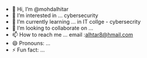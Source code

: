 - 👋 Hi, I’m @mohdalhitar 
- 👀 I’m interested in ... cybersecurity
- 🌱 I’m currently learning ... in IT collge - cybersecrity
- 💞️ I’m looking to collaborate on ...
- 📫 How to reach me ... email :alhtar8@hmail.com
- 😄 Pronouns: ...
- ⚡ Fun fact: ...

<!---
mohdalhitar/mohdalhitar is a ✨ special ✨ repository because its `README.md` (this file) appears on your GitHub profile.
You can click the Preview link to take a look at your changes.
--->
